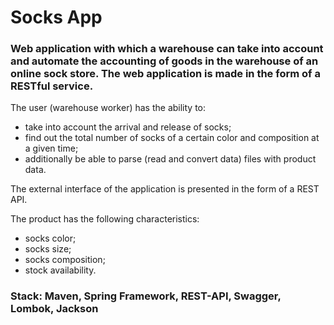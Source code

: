 <h1>Socks App</h1>

<h3>Web application with which a warehouse can take into account and automate the accounting of goods in the warehouse of an online sock store.
The web application is made in the form of a RESTful service.</h3>

The user (warehouse worker) has the ability to:
<ul>  <li>take into account the arrival and release of socks;</li>
<li>find out the total number of socks of a certain color and composition at a given time;</li>
<li>additionally be able to parse (read and convert data) files with product data.</li>
</ul>
The external interface of the application is presented in the form of a REST API.

The product has the following characteristics:
<ul>
  <li>socks color; </li>
  <li>socks size;</li>
<li>socks composition;</li>
<li>stock availability.</li>
</ul>

<h3>Stack: Maven, Spring Framework, REST-API, Swagger, Lombok, Jackson</h3>

